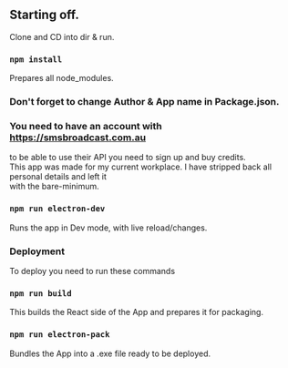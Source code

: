 ## Starting off.

Clone and CD into dir & run.

### `npm install`

Prepares all node_modules.<br>

### Don't forget to change Author & App name in Package.json.

### You need to have an account with https://smsbroadcast.com.au
to be able to use their API you need to sign up and buy credits.<br>
This app was made for my current workplace. I have stripped back all personal details and left it<br>
with the bare-minimum.

### `npm run electron-dev`

Runs the app in Dev mode, with live reload/changes.


### Deployment

To deploy you need to run these commands<br>

### `npm run build`
This builds the React side of the App and prepares it for packaging.<br>

### `npm run electron-pack`
Bundles the App into a .exe file ready to be deployed. 
